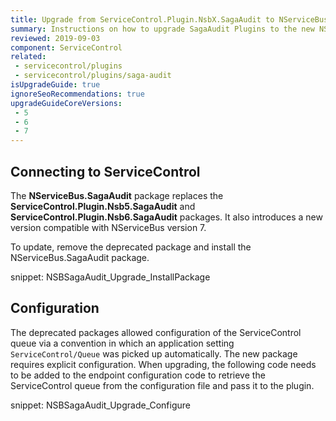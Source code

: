 ```yaml
---
title: Upgrade from ServiceControl.Plugin.NsbX.SagaAudit to NServiceBus.SagaAudit
summary: Instructions on how to upgrade SagaAudit Plugins to the new NServiceBus.SagaAudit package
reviewed: 2019-09-03
component: ServiceControl
related:
 - servicecontrol/plugins
 - servicecontrol/plugins/saga-audit
isUpgradeGuide: true
ignoreSeoRecommendations: true
upgradeGuideCoreVersions:
 - 5
 - 6
 - 7
---
```



## Connecting to ServiceControl

The **NServiceBus.SagaAudit** package replaces the **ServiceControl.Plugin.Nsb5.SagaAudit** and **ServiceControl.Plugin.Nsb6.SagaAudit** packages. It also introduces a new version compatible with NServiceBus version 7.

To update, remove the deprecated package and install the NServiceBus.SagaAudit package.

snippet: NSBSagaAudit_Upgrade_InstallPackage

## Configuration

The deprecated packages allowed configuration of the ServiceControl queue via a convention in which an application setting `ServiceControl/Queue` was picked up automatically. The new package requires explicit configuration. When upgrading, the following code needs to be added to the endpoint configuration code to retrieve the ServiceControl queue from the configuration file and pass it to the plugin.

snippet: NSBSagaAudit_Upgrade_Configure
